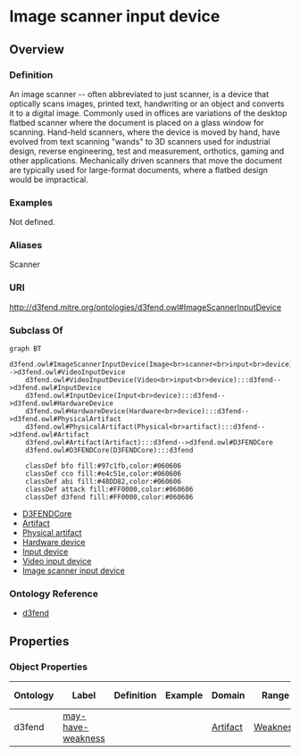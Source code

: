 # Image scanner input device

## Overview

### Definition
An image scanner -- often abbreviated to just scanner, is a device that optically scans images, printed text, handwriting or an object and converts it to a digital image. Commonly used in offices are variations of the desktop flatbed scanner where the document is placed on a glass window for scanning. Hand-held scanners, where the device is moved by hand, have evolved from text scanning "wands" to 3D scanners used for industrial design, reverse engineering, test and measurement, orthotics, gaming and other applications. Mechanically driven scanners that move the document are typically used for large-format documents, where a flatbed design would be impractical.

### Examples
Not defined.

### Aliases
Scanner

### URI
http://d3fend.mitre.org/ontologies/d3fend.owl#ImageScannerInputDevice

### Subclass Of
```mermaid
graph BT
    d3fend.owl#ImageScannerInputDevice(Image<br>scanner<br>input<br>device):::d3fend-->d3fend.owl#VideoInputDevice
    d3fend.owl#VideoInputDevice(Video<br>input<br>device):::d3fend-->d3fend.owl#InputDevice
    d3fend.owl#InputDevice(Input<br>device):::d3fend-->d3fend.owl#HardwareDevice
    d3fend.owl#HardwareDevice(Hardware<br>device):::d3fend-->d3fend.owl#PhysicalArtifact
    d3fend.owl#PhysicalArtifact(Physical<br>artifact):::d3fend-->d3fend.owl#Artifact
    d3fend.owl#Artifact(Artifact):::d3fend-->d3fend.owl#D3FENDCore
    d3fend.owl#D3FENDCore(D3FENDCore):::d3fend
    
    classDef bfo fill:#97c1fb,color:#060606
    classDef cco fill:#e4c51e,color:#060606
    classDef abi fill:#48DD82,color:#060606
    classDef attack fill:#FF0000,color:#060606
    classDef d3fend fill:#FF0000,color:#060606
```

- [D3FENDCore](/docs/ontology/reference/model/D3FENDCore/D3FENDCore.md)
- [Artifact](/docs/ontology/reference/model/D3FENDCore/Artifact/Artifact.md)
- [Physical artifact](/docs/ontology/reference/model/D3FENDCore/Artifact/Physical%20artifact/Physical%20artifact.md)
- [Hardware device](/docs/ontology/reference/model/D3FENDCore/Artifact/Physical%20artifact/Hardware%20device/Hardware%20device.md)
- [Input device](/docs/ontology/reference/model/D3FENDCore/Artifact/Physical%20artifact/Hardware%20device/Input%20device/Input%20device.md)
- [Video input device](/docs/ontology/reference/model/D3FENDCore/Artifact/Physical%20artifact/Hardware%20device/Input%20device/Video%20input%20device/Video%20input%20device.md)
- [Image scanner input device](/docs/ontology/reference/model/D3FENDCore/Artifact/Physical%20artifact/Hardware%20device/Input%20device/Video%20input%20device/Image%20scanner%20input%20device/Image%20scanner%20input%20device.md)


### Ontology Reference
- [d3fend](http://d3fend.mitre.org/ontologies/d3fend.owl#)

## Properties
### Object Properties
| Ontology | Label | Definition | Example | Domain | Range | Inverse Of |
|----------|-------|------------|---------|--------|-------|------------|
| d3fend | [may-have-weakness](http://d3fend.mitre.org/ontologies/d3fend.owl#may-have-weakness) |  |  | [Artifact](/docs/ontology/reference/model/D3FENDCore/Artifact/Artifact.md) | [Weakness](/docs/ontology/reference/model/D3FENDCore/Weakness/Weakness.md) | []() |

